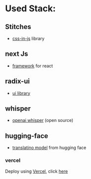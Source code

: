 # Used Stack:
## Stitches 
- [css-in-js](https://stitches.dev/) library
## next Js
- [framework](https://nextjs.org/) for react
## radix-ui
- [ui library](https://www.radix-ui.com/)
## whisper
- [openai whisper](https://github.com/openai/whisper) (open source)
## hugging-face
- [translatino model](https://huggingface.co/) from hugging face
### vercel
Deploy using [Vercel](https://vercel.com?utm_source=github&utm_medium=readme&utm_campaign=next-example), click [here](https://yt-amber-ten.vercel.app/)
